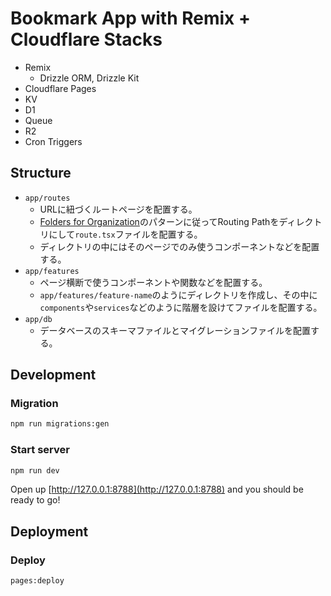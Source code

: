 # Bookmark App with Remix + Cloudflare Stacks

- Remix
  - Drizzle ORM, Drizzle Kit
- Cloudflare Pages
- KV
- D1
- Queue
- R2
- Cron Triggers

## Structure

- `app/routes`
  - URLに紐づくルートページを配置する。
  - [Folders for Organization](https://remix.run/docs/en/main/file-conventions/route-files-v2#folders-for-organization)のパターンに従ってRouting Pathをディレクトリにして`route.tsx`ファイルを配置する。
  - ディレクトリの中にはそのページでのみ使うコンポーネントなどを配置する。
- `app/features`
  - ページ横断で使うコンポーネントや関数などを配置する。
  - `app/features/feature-name`のようにディレクトリを作成し、その中に`components`や`services`などのように階層を設けてファイルを配置する。
- `app/db`
  - データベースのスキーマファイルとマイグレーションファイルを配置する。

## Development

### Migration

```sh
npm run migrations:gen
```

### Start server

```sh
npm run dev
```

Open up [http://127.0.0.1:8788](http://127.0.0.1:8788) and you should be ready to go!

## Deployment

### Deploy

```sh
pages:deploy
```
